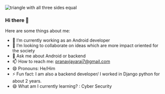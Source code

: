 <img
    src="https://raw.githubusercontent.com/matfantinel/matfantinel/master/waves.svg"
    alt="triangle with all three sides equal"/>

### Hi there 👋


<!--
**thebadassdev/thebadassdev** is a ✨ _special_ ✨ repository because its `README.md` (this file) appears on your GitHub profile. -->

Here are some things about me:

- 🔭 I’m currently working as an Android developer
- 👯 I’m looking to collaborate on ideas which are more impact oriented for the society
- 💬 Ask me about Android or backend
- 📫 How to reach me: pranavjayaraj7@gmail.com
- 😄 Pronouns: He/Him
- ⚡ Fun fact: I am also a backend developer/ I worked in Django python for about 2 years.
- 😄 What am I currently learning? : Cyber Security

